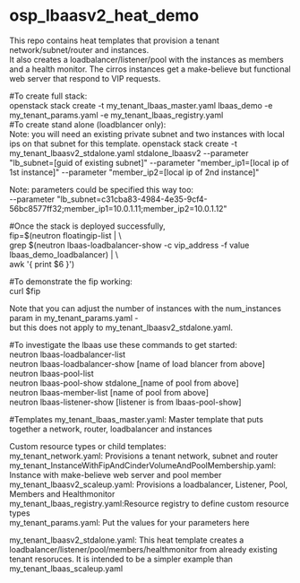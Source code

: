 # osp_lbaasv2_heat_demo  
This repo contains heat templates that provision a tenant network/subnet/router and instances.  
It also creates a loadbalancer/listener/pool with the instances as members and a health monitor. 
The cirros instances get a make-believe but functional web server that respond to VIP requests.  

#To create full stack:  
openstack stack create -t my_tenant_lbaas_master.yaml lbaas_demo -e my_tenant_params.yaml -e my_tenant_lbaas_registry.yaml   
#To create stand alone (loadblancer only):  
Note: you will need an existing private subnet and two instances with local ips on that subnet for this template. 
openstack stack create -t  my_tenant_lbaasv2_stdalone.yaml stdalone_lbaasv2 --parameter "lb_subnet=[guid of existing subnet]" --parameter "member_ip1=[local ip of 1st instance]" --parameter "member_ip2=[local ip of 2nd instance]"  

Note: parameters could be specified this way too:  
--parameter "lb_subnet=c31cba83-4984-4e35-9cf4-56bc8577ff32;member_ip1=10.0.1.11;member_ip2=10.0.1.12"  

#Once the stack is deployed successfully,   
fip=$(neutron floatingip-list | \  
  grep $(neutron lbaas-loadbalancer-show  -c vip_address -f value lbaas_demo_loadbalancer) | \  
  awk '{ print $6 }')  

#To demonstrate the fip working:  
curl $fip  

Note that you can adjust the number of instances with the num_instances param in my_tenant_params.yaml -  
but this does not apply to my_tenant_lbaasv2_stdalone.yaml.

#To investigate the lbaas use these commands to get started:   
   neutron lbaas-loadbalancer-list  
   neutron lbaas-loadbalancer-show [name of load blancer from above]   
   neutron lbaas-pool-list  
   neutron lbaas-pool-show stdalone_[name of pool from above]   
   neutron lbaas-member-list [name of pool from above]  
   neutron lbaas-listener-show [listener is from lbaas-pool-show]  

#Templates
my_tenant_lbaas_master.yaml: Master template that puts together a network, router, loadbalancer and instances  

Custom resource types or child templates:  
my_tenant_network.yaml: Provisions a tenant network, subnet and router  
my_tenant_InstanceWithFipAndCinderVolumeAndPoolMembership.yaml: Instance with make-believe web server and pool member  
my_tenant_lbaasv2_scaleup.yaml: Provisions a loadbalancer, Listener, Pool, Members and Healthmonitor  
my_tenant_lbaas_registry.yaml:Resource registry to define custom resource types  
my_tenant_params.yaml: Put the values for your parameters here  

my_tenant_lbaasv2_stdalone.yaml: This heat template creates a loadbalancer/listener/pool/members/healthmonitor from already existing tenant resoruces.  It is intended to be a simpler example than my_tenant_lbaas_scaleup.yaml  


